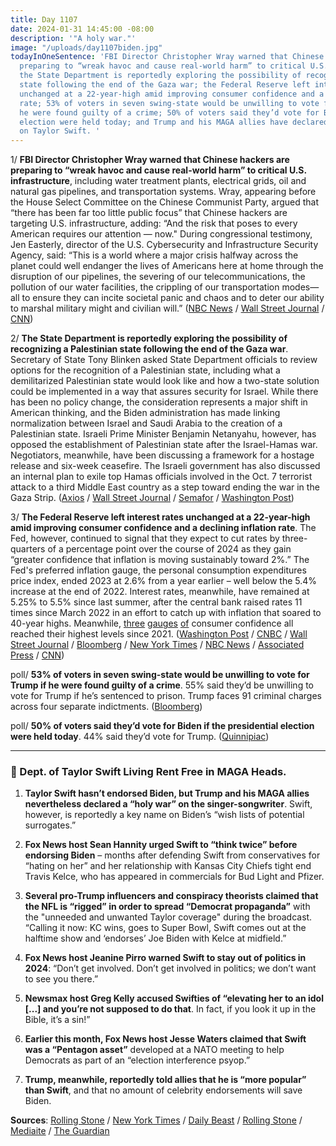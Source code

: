 ```yaml
---
title: Day 1107
date: 2024-01-31 14:45:00 -08:00
description: '"A holy war."'
image: "/uploads/day1107biden.jpg"
todayInOneSentence: 'FBI Director Christopher Wray warned that Chinese hackers are
  preparing to “wreak havoc and cause real-world harm” to critical U.S. infrastructure;
  the State Department is reportedly exploring the possibility of recognizing a Palestinian
  state following the end of the Gaza war; the Federal Reserve left interest rates
  unchanged at a 22-year-high amid improving consumer confidence and a declining inflation
  rate; 53% of voters in seven swing-state would be unwilling to vote for Trump if
  he were found guilty of a crime; 50% of voters said they’d vote for Biden if the presidential
  election were held today; and Trump and his MAGA allies have declared a “holy war”
  on Taylor Swift. '
---
```


1/ **FBI Director Christopher Wray warned that Chinese hackers are preparing to “wreak havoc and cause real-world harm” to critical U.S. infrastructure**, including water treatment plants, electrical grids, oil and natural gas pipelines, and transportation systems. Wray, appearing before the House Select Committee on the Chinese Communist Party, argued that “there has been far too little public focus” that Chinese hackers are targeting U.S. infrastructure, adding: “And the risk that poses to every American requires our attention — now." During congressional testimony, Jen Easterly, director of the U.S. Cybersecurity and Infrastructure Security Agency, said: “This is a world where a major crisis halfway across the planet could well endanger the lives of Americans here at home through the disruption of our pipelines, the severing of our telecommunications, the pollution of our water facilities, the crippling of our transportation modes—all to ensure they can incite societal panic and chaos and to deter our ability to marshal military might and civilian will.” ([NBC News](https://www.nbcnews.com/politics/national-security/fbi-director-warn-chinese-hackers-aim-wreak-havoc-us-critical-infrastr-rcna136524) / [Wall Street Journal](https://www.wsj.com/politics/national-security/u-s-disables-chinese-hacking-operation-that-targeted-critical-infrastructure-184bb407?mod=hp_lead_pos2) / [CNN](https://www.cnn.com/2024/01/31/politics/china-hacking-infrascture-fbi-director-christopher-wray/index.html))

2/ **The State Department is reportedly exploring the possibility of recognizing a Palestinian state following the end of the Gaza war**. Secretary of State Tony Blinken asked State Department officials to review options for the recognition of a Palestinian state, including what a demilitarized Palestinian state would look like and how a two-state solution could be implemented in a way that assures security for Israel. While there has been no policy change, the consideration represents a major shift in American thinking, and the Biden administration has made linking normalization between Israel and Saudi Arabia to the creation of a Palestinian state. Israeli Prime Minister Benjamin Netanyahu, however, has opposed the establishment of Palestinian state after the Israel-Hamas war. Negotiators, meanwhile, have been discussing a framework for a hostage release and six-week ceasefire. The Israeli government has also discussed an internal plan to exile top Hamas officials involved in the Oct. 7 terrorist attack to a third Middle East country as a step toward ending the war in the Gaza Strip. ([Axios](https://www.axios.com/2024/01/31/palestine-statehood-biden-israel-gaza-war) / [Wall Street Journal](https://www.wsj.com/world/middle-east/israel-and-hamas-weigh-three-stage-cease-fire-e08fdfe5?mod=hp_lead_pos1) / [Semafor](https://www.semafor.com/article/01/30/2024/israel-floats-exile-for-hamas-leaders) / [Washington Post](https://www.washingtonpost.com/world/2024/01/31/israel-hamas-war-news-gaza-palestine/))

3/ **The Federal Reserve left interest rates unchanged at a 22-year-high amid improving consumer confidence and a declining inflation rate**. The Fed, however, continued to signal that they expect to cut rates by three-quarters of a percentage point over the course of 2024 as they gain “greater confidence that inflation is moving sustainably toward 2%.” The Fed's preferred inflation gauge, the personal consumption expenditures price index, ended 2023 at 2.6% from a year earlier – well below the 5.4% increase at the end of 2022. Interest rates, meanwhile, have remained at 5.25% to 5.5% since last summer, after the central bank raised rates 11 times since March 2022 in an effort to catch up with inflation that soared to 40-year highs. Meanwhile, [three](https://www.newyorkfed.org/newsevents/news/research/2024/20240108) [gauges](https://www.conference-board.org/topics/consumer-confidence) [of](https://data.sca.isr.umich.edu/fetchdoc.php?docid=74630) consumer confidence all reached their highest levels since 2021. ([Washington Post](https://www.washingtonpost.com/business/2024/01/31/fed-rate-cuts-inflation/) / [CNBC](https://www.cnbc.com/2024/01/31/fed-rate-decision-january-2023.html) / [Wall Street Journal](https://www.wsj.com/economy/central-banking/fed-leaves-rates-steady-and-opens-door-wider-to-cuts-d10a107d) / [Bloomberg](https://www.bloomberg.com/news/articles/2024-01-31/fed-holds-rates-steady-and-inches-closer-to-cutting-in-future?sref=MIBMEEoj) / [New York Times](https://www.nytimes.com/live/2024/01/31/business/fed-meeting-interest-rates) / [NBC News](https://www.nbcnews.com/business/economy/federal-reserve-interest-rate-decision-january-2024-increase-decrease-rcna136429) / [Associated Press](https://apnews.com/live/federal-reserve-interest-rate-updates) / [CNN](https://www.cnn.com/2024/01/30/economy/fed-meeting-adjust-rate-cuts/index.html))

poll/ **53% of voters in seven swing-state would be unwilling to vote for Trump if he were found guilty of a crime**. 55% said they’d be unwilling to vote for Trump if he’s sentenced to prison. Trump faces 91 criminal charges across four separate indictments. ([Bloomberg](https://www.bloomberg.com/news/articles/2024-01-31/trump-guilty-verdict-loses-half-of-key-state-voters-in-election-2024?sref=MIBMEEoj))

poll/ **50% of voters said they’d vote for Biden if the presidential election were held today**. 44% said they’d vote for Trump. ([Quinnipiac](https://poll.qu.edu/poll-release?releaseid=3889))

--- 

### 🤡 Dept. of Taylor Swift Living Rent Free in MAGA Heads. 

1. **Taylor Swift hasn’t endorsed Biden, but Trump and his MAGA allies nevertheless declared a “holy war” on the singer-songwriter**. Swift, however, is reportedly a key name on Biden’s “wish lists of potential surrogates.” 

2. **Fox News host Sean Hannity urged Swift to “think twice” before endorsing Biden** – months after defending Swift from conservatives for “hating on her” and her relationship with Kansas City Chiefs tight end Travis Kelce, who has appeared in commercials for Bud Light and Pfizer.

3. **Several pro-Trump influencers and conspiracy theorists claimed that the NFL is “rigged” in order to spread “Democrat propaganda”** with the "unneeded and unwanted Taylor coverage" during the broadcast. “Calling it now: KC wins, goes to Super Bowl, Swift comes out at the halftime show and ‘endorses’ Joe Biden with Kelce at midfield.”

4. **Fox News host Jeanine Pirro warned Swift to stay out of politics in 2024**: “Don’t get involved. Don’t get involved in politics; we don’t want to see you there.”

5. **Newsmax host Greg Kelly accused Swifties of “elevating her to an idol [...] and you’re not supposed to do that**. In fact, if you look it up in the Bible, it’s a sin!”

6. **Earlier this month, Fox News host Jesse Waters claimed that Swift was a “Pentagon asset”** developed at a NATO meeting to help Democrats as part of an “election interference psyop.”

7. **Trump, meanwhile, reportedly told allies that he is “more popular” than Swift**, and that no amount of celebrity endorsements will save Biden. 

**Sources**: [Rolling Stone](https://www.rollingstone.com/politics/politics-features/donald-trump-more-popular-taylor-swift-maga-biden-1234956829/) / [New York Times](https://www.nytimes.com/2024/01/30/us/politics/taylor-swift-travis-kelce-trump.html?searchResultPosition=5) / [Daily Beast](https://www.thedailybeast.com/pentagon-hits-back-at-jesse-watters-for-airing-taylor-swift-conspiracy) / [Rolling Stone](https://www.rollingstone.com/politics/politics-news/taylor-swift-targeted-conspiracies-chiefs-super-bowl-1234955940/) / [Mediaite](https://www.mediaite.com/tv/hannity-urges-taylor-swift-to-think-twice-before-endorsing-biden-months-after-railing-against-conservatives-for-hating-on-her/) / [The Guardian](https://www.theguardian.com/music/2024/jan/31/taylor-swift-travis-kelce-super-bowl-rightwing-conspiracy-biden)


